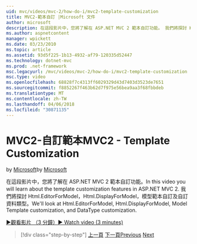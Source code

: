```yaml
---
uid: mvc/videos/mvc-2/how-do-i/mvc2-template-customization
title: MVC2-範本自訂 |Microsoft 文件
author: microsoft
description: 在這段影片中，您將了解在 ASP.NET MVC 2 範本自訂功能。 我們將探討 Html.EditorForModel、 Html.DisplayForModel、 模型 Templ...
ms.author: aspnetcontent
manager: wpickett
ms.date: 03/23/2010
ms.topic: article
ms.assetid: 93d5f225-1b13-4932-af79-120335d52447
ms.technology: dotnet-mvc
ms.prod: .net-framework
msc.legacyurl: /mvc/videos/mvc-2/how-do-i/mvc2-template-customization
msc.type: video
ms.openlocfilehash: 68828f7c4313ff6029329d43d7403d3523de7651
ms.sourcegitcommit: f8852267f463b62d7f975e56bea9aa3f68fbbdeb
ms.translationtype: MT
ms.contentlocale: zh-TW
ms.lasthandoff: 04/06/2018
ms.locfileid: "30871135"
---
```

<a name="mvc2---template-customization"></a><span data-ttu-id="798c9-104">MVC2-自訂範本</span><span class="sxs-lookup"><span data-stu-id="798c9-104">MVC2 - Template Customization</span></span>
====================
<span data-ttu-id="798c9-105">by [Microsoft](https://github.com/microsoft)</span><span class="sxs-lookup"><span data-stu-id="798c9-105">by [Microsoft](https://github.com/microsoft)</span></span>

<span data-ttu-id="798c9-106">在這段影片中，您將了解在 ASP.NET MVC 2 範本自訂功能。</span><span class="sxs-lookup"><span data-stu-id="798c9-106">In this video you will learn about the template customization features in ASP.NET MVC 2.</span></span> <span data-ttu-id="798c9-107">我們將探討 Html.EditorForModel，Html.DisplayForModel，模型範本自訂及自訂資料類型。</span><span class="sxs-lookup"><span data-stu-id="798c9-107">We'll look at Html.EditorForModel, Html.DisplayForModel, Model Template customization, and DataType customization.</span></span>

[<span data-ttu-id="798c9-108">&#9654;觀看影片 （3 分鐘）</span><span class="sxs-lookup"><span data-stu-id="798c9-108">&#9654; Watch video (3 minutes)</span></span>](https://channel9.msdn.com/Blogs/ASP-NET-Site-Videos/mvc2-template-customization)

> [!div class="step-by-step"]
> <span data-ttu-id="798c9-109">[上一頁](mvc2-model-validation.md)
> [下一頁](aspnet-mvc-2-areas.md)</span><span class="sxs-lookup"><span data-stu-id="798c9-109">[Previous](mvc2-model-validation.md)
[Next](aspnet-mvc-2-areas.md)</span></span>
